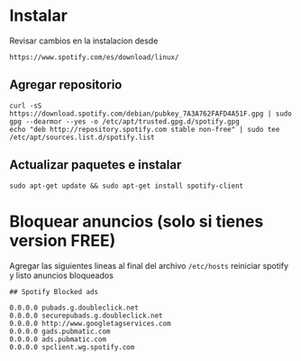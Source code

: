 # Instalar

Revisar cambios en la instalacion desde

    https://www.spotify.com/es/download/linux/

## Agregar repositorio

    curl -sS https://download.spotify.com/debian/pubkey_7A3A762FAFD4A51F.gpg | sudo gpg --dearmor --yes -o /etc/apt/trusted.gpg.d/spotify.gpg
    echo "deb http://repository.spotify.com stable non-free" | sudo tee /etc/apt/sources.list.d/spotify.list

## Actualizar paquetes e instalar

	sudo apt-get update && sudo apt-get install spotify-client

# Bloquear anuncios (solo si tienes version FREE)

Agregar las siguientes lineas al final del archivo `/etc/hosts` reiniciar spotify y listo anuncios bloqueados

```
## Spotify Blocked ads

0.0.0.0 pubads.g.doubleclick.net
0.0.0.0 securepubads.g.doubleclick.net
0.0.0.0 http://www.googletagservices.com
0.0.0.0 gads.pubmatic.com
0.0.0.0 ads.pubmatic.com
0.0.0.0 spclient.wg.spotify.com
```